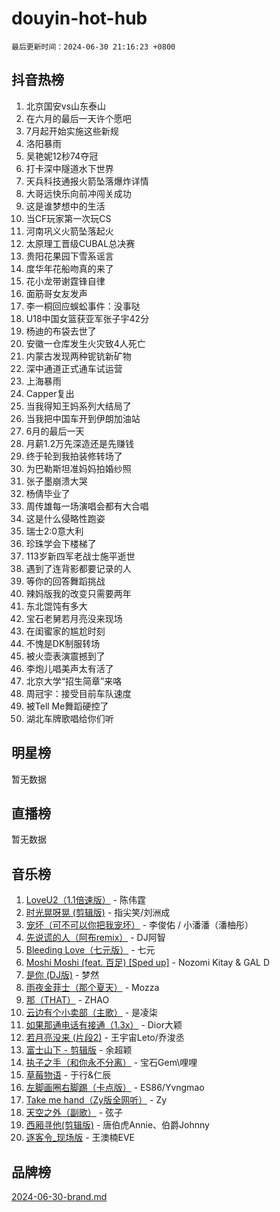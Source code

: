 # douyin-hot-hub

`最后更新时间：2024-06-30 21:16:23 +0800`

## 抖音热榜

1. 北京国安vs山东泰山
1. 在六月的最后一天许个愿吧
1. 7月起开始实施这些新规
1. 洛阳暴雨
1. 吴艳妮12秒74夺冠
1. 打卡深中隧道水下世界
1. 天兵科技通报火箭坠落爆炸详情
1. 大哥远快乐向前冲闯关成功
1. 这是谁梦想中的生活
1. 当CF玩家第一次玩CS
1. 河南巩义火箭坠落起火
1. 太原理工晋级CUBAL总决赛
1. 贵阳花果园下雪系谣言
1. 度华年花船吻真的来了
1. 花小龙带谢霆锋自律
1. 面筋哥女友发声
1. 李一桐回应蜈蚣事件：没事哒
1. U18中国女篮获亚军张子宇42分
1. 杨迪的布袋去世了
1. 安徽一仓库发生火灾致4人死亡
1. 内蒙古发现两种铌钪新矿物
1. 深中通道正式通车试运营
1. 上海暴雨
1. Capper复出
1. 当我得知王妈系列大结局了
1. 当我把中国车开到伊朗加油站
1. 6月的最后一天
1. 月薪1.2万先深造还是先赚钱
1. 终于轮到我拍装修转场了
1. 为巴勒斯坦准妈妈拍婚纱照
1. 张子墨崩溃大哭
1. 杨倩毕业了
1. 周传雄每一场演唱会都有大合唱
1. 这是什么侵略性跑姿
1. 瑞士2:0意大利
1. 珍珠学会下楼梯了
1. 113岁新四军老战士施平逝世
1. 遇到了连背影都要记录的人
1. 等你的回答舞蹈挑战
1. 辣妈版我的改变只需要两年
1. 东北馄饨有多大
1. 宝石老舅若月亮没来现场
1. 在闺蜜家的尴尬时刻
1. 不愧是DK制服转场
1. 被火壶表演震撼到了
1. 李炮儿唱美声太有活了
1. 北京大学“招生简章”来咯
1. 周冠宇：接受目前车队速度
1. 被Tell Me舞蹈硬控了
1. 湖北车牌歌唱给你们听

## 明星榜

暂无数据

## 直播榜

暂无数据

## 音乐榜

1. [LoveU2（1.1倍速版）](https://sf3-cdn-tos.douyinstatic.com/obj/tos-cn-ve-2774/oQMeDffLaEmgMwgCOEMAFCI6INzoFPgWdD0rsa) - 陈伟霆
1. [时光晃呀晃 (剪辑版)](https://sf5-hl-cdn-tos.douyinstatic.com/obj/tos-cn-ve-2774/o8ACeQem3gwI1x3GIYGAfKG0LJebKFRJDwRwyW) - 指尖笑/刘洲成
1. [宠坏（可不可以你把我宠坏）](https://sf5-hl-cdn-tos.douyinstatic.com/obj/tos-cn-ve-2774/ocWI8ft2gd0rAfXKzvKGeMQM6fVLTLfA8UJzwl) - 李俊佑 / 小潘潘（潘柚彤）
1. [先说谎的人（阿布remix）](https://sf5-hl-cdn-tos.douyinstatic.com/obj/tos-cn-ve-2774/owQtOFmAzBgxBKDOYfeCTQTgE9cDORrOQqmCZy) - DJ阿智
1. [Bleeding Love（七元版）](https://sf5-hl-cdn-tos.douyinstatic.com/obj/tos-cn-ve-2774/oEgC9eZFHQ1MfSRnrfkzFp8AayDWqAQMABBgUs) - 七元
1. [Moshi Moshi (feat. 百足) [Sped up]](https://sf5-hl-cdn-tos.douyinstatic.com/obj/tos-cn-ve-2774/ocCPFQcXJLeroaIdQLIGAoeeYM3OAUYGDguHXz) - Nozomi Kitay & GAL D
1. [是你 (DJ版)](https://sf5-hl-cdn-tos.douyinstatic.com/obj/tos-cn-ve-2774/1ec766e572b34c42853ce6315d426850) - 梦然
1. [雨夜金菲士（那个夏天）](https://sf5-hl-cdn-tos.douyinstatic.com/obj/tos-cn-ve-2774/osPmPLDWQBBE2Z6bftCgYwkFaF4pEYEneXaZQs) - Mozza
1. [那（THAT）](https://sf5-hl-cdn-tos.douyinstatic.com/obj/tos-cn-ve-2774/oIIWGeBZCnlGx9tl0gFlCfwlQbj7QWAD8HYAGg) - ZHAO
1. [云边有个小卖部（主歌）](https://sf5-hl-cdn-tos.douyinstatic.com/obj/tos-cn-ve-2774/okvgzOZylLA4WYUHkAhpy5DrCiqAmBjiMIkJp) - 是凌柒
1. [如果那通电话有接通（1.3x）](https://sf5-hl-cdn-tos.douyinstatic.com/obj/tos-cn-ve-2774/ocJeJKhUhAJG8EYZiEFfGFAPkD3beMQ5mwDv1e) - Dior大颖
1. [若月亮没来 (片段2)](https://sf5-hl-cdn-tos.douyinstatic.com/obj/tos-cn-ve-2774/ocQavLLjkCOeDxGyYeIMGgNAIwJ0QXE1Ve3Fzv) - 王宇宙Leto/乔浚丞
1. [富士山下 - 剪辑版](https://sf5-hl-cdn-tos.douyinstatic.com/obj/tos-cn-ve-2774/o4QGmeUZhQXvtC5BDkogeQni8WbdCBUJEYI12v) - 余超颖
1. [执子之手（和你永不分离）](https://sf3-cdn-tos.douyinstatic.com/obj/tos-cn-ve-2774/oU4mUWISThYfqtA61VOl8PAQGeK2LGGQfFCZfY) - 宝石Gem\哩哩
1. [草莓物语](https://sf5-hl-cdn-tos.douyinstatic.com/obj/tos-cn-ve-2774/okynhJ7jEAIIZBfsLgYMEI8QC3WbQNN66RKzhT) - 于行&仁辰
1. [左脚画圈右脚踢（卡点版）](https://sf5-hl-cdn-tos.douyinstatic.com/obj/tos-cn-ve-2774/oAoAIr8BJv8B7W4CEBMsaSfDWrAiF4izwIDMJg) - ES86/Yvngmao
1. [Take me hand（Zy版全网听）](https://sf5-hl-cdn-tos.douyinstatic.com/obj/tos-cn-ve-2774/owyUoUuVpA1I7BiszAYMSqbGseWQw8P7Ea2BiR) - Zy
1. [天空之外（副歌）](https://sf5-hl-cdn-tos.douyinstatic.com/obj/tos-cn-ve-2774/oAYn0BTp8jS8iSyZSHMUWAikyvAWI1c7aiJTr) - 弦子
1. [西厢寻他(剪辑版)](https://sf3-cdn-tos.douyinstatic.com/obj/tos-cn-ve-2774/oUsAVfAQKlRNxEv5qxvIB8o5qmIWUcXbzJKJhw) - 唐伯虎Annie、伯爵Johnny
1. [逐客令_现场版](https://sf3-cdn-tos.douyinstatic.com/obj/tos-cn-ve-2774/okjvqFftEMAIgLPvI8f4MT5CZVyxmDQdBOwjBv) - 王澳楠EVE

## 品牌榜

[2024-06-30-brand.md](2024-06-30-brand.md)
